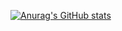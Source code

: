 [![Anurag's GitHub stats](https://github-readme-stats.vercel.app/api?username=BrianMiltonJr)](https://github.com/anuraghazra/github-readme-stats)
